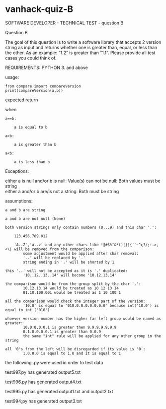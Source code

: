 # vanhack-quiz-B
SOFTWARE DEVELOPER  - TECHNICAL TEST - question B

Question B

The goal of this question is to write a software library that accepts 2 version string as input and returns whether one is greater than, equal, or less than the other. As an example: “1.2” is greater than “1.1”. Please provide all test cases you could think of.

REQUIREMENTS: PYTHON 3. and above

usage:

    from compare import compareVersion
    print(compareVersion(a,b))
    
expected return

when

    a==b:

        a is equal to b

    a>b:

        a is greater than b

    a<b: 

        a is less than b

Exceptions:

either a is null and/or b is null:
    Value(s) can not be null: Both values must be string    
either a and/or b are/is not a string:
    Both must be string

assumptions:

    a and b are string
    
    a and b are not null (None)
    
    both version strings only contain numbers (0...9) and this char '.':

        123.456.789.012

        'A..Z','a..z' and any other chars like !@#$%¨&*()[}]{´`~^ç?/;:.>,<\| will be removed from the comparison:
            some adjustment would be applied after char removal:
            '..' will be replaced by '.'
            string ending in '.' will be shorted by 1

    this '..' will not be accepted as it is '.' duplicated:
            '10..12..13..14' will become '10.12.13.14'

    the comparison would be from the group split by the char '.':
            10.12.13.14 would be treated as 10 12 13 14
            01.10.100.001 would be treated as 1 10 100 1

    all the comparison would check the integer part of the version:
            '10.0' is equal to '010.0.0.0.0.0.0.0' because int('10.0') is equal to int ('010')

    whoever version number has the higher far left group would be named as greater:
            10.0.0.0.0.1 is greater then 9.9.9.9.9.9.9
            0.1.0.0.0.0.1 is greater than 0.0.9
            the same "int" rule will be applied for any other group in the string

    all '0's from the left will be disregarded if its value is '0':
            1.0.0.0 is equal to 1.0 and it is equal to 1
            
            
the following .py were used in order to test data

test997.py has generated output5.txt

test996.py has generated output4.txt

test995.py has generated output1.txt and output2.txt

test994;py has generated output3.txt


